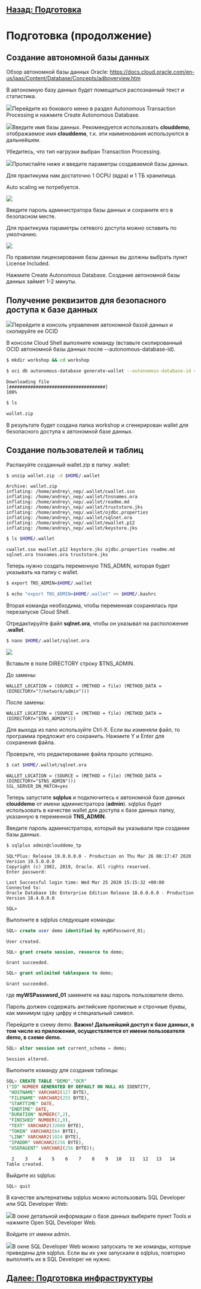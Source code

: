 ## [Назад: Подготовка ](p2.md)

# Подготовка (продолжение)

## Создание автономной базы данных

Обзор автономной базы данных Oracle:
<https://docs.cloud.oracle.com/en-us/iaas/Content/Database/Concepts/adboverview.htm>

В автономную базу данных будет помещаться распознанный текст и статистика.

![](media/p3/image1.png)Перейдите из бокового меню в раздел Autonomous Transaction Processing и нажмите Create Autonomous Database.

![](media/p3/image2.png)Введите имя базы данных. Рекомендуется использовать **clouddemo**, отображаемое имя **clouddemo**,
т.к. эти наименования используются в дальнейшем.

Убедитесь, что тип нагрузки выбран Transaction Processing.

![](media/p3/image3.png)Пролистайте ниже и введите параметры создаваемой базы данных.

Для практикума нам достаточно 1 OCPU (ядра) и 1 ТБ хранилища.

Auto scaling не потребуется.

![](media/p3/image4.png)

Введите пароль администратора базы данных и сохраните его в безопасном месте.

Для практикума параметры сетевого доступа можно оставить по умолчанию.

![](media/p3/image5.png)

По правилам лицензирования базы данных вы должны выбрать пункт License Included.

Нажмите Create Autonomous Database. Создание автономной базы данных займет 1-2 минуты.

## Получение реквизитов для безопасного доступа к базе данных

![](media/p3/image6.png)Перейдите в консоль управления автономной базой данных и скопируйте ее OCID

В консоли Cloud Shell выполните команду (вставьте скопированный OCID автономной базы данных после --autonomous-database-id).

```bash
$ mkdir workshop && cd workshop
```

```bash
$ oci db autonomous-database generate-wallet --autonomous-database-id <paste ADB OCID here> --file wallet.zip --password mypassword1 --generate-type SINGLE
```

```
Downloading file
[####################################]
100%
```

```bash
$ ls
```

```bash
wallet.zip
```

В результате будет создана папка workshop и сгенерирован wallet для безопасного доступа к автономной базе данных.

## Создание пользователей и таблиц

Распакуйте созданный wallet.zip в папку .wallet:

```bash
$ unzip wallet.zip -d $HOME/.wallet
```

```
Archive: wallet.zip
inflating: /home/andrey\_nep/.wallet/cwallet.sso
inflating: /home/andrey\_nep/.wallet/tnsnames.ora
inflating: /home/andrey\_nep/.wallet/readme.md
inflating: /home/andrey\_nep/.wallet/truststore.jks
inflating: /home/andrey\_nep/.wallet/ojdbc.properties
inflating: /home/andrey\_nep/.wallet/sqlnet.ora
inflating: /home/andrey\_nep/.wallet/ewallet.p12
inflating: /home/andrey\_nep/.wallet/keystore.jks
```

```bash
$ ls $HOME/.wallet
```

```
cwallet.sso ewallet.p12 keystore.jks ojdbc.properties readme.md sqlnet.ora tnsnames.ora truststore.jks
```

Теперь нужно создать переменную TNS\_ADMIN, которая будет указывать на
папку с wallet.

```bash
$ export TNS_ADMIN=$HOME/.wallet
```

```bash
$ echo "export TNS_ADMIN=$HOME/.wallet" >> $HOME/.bashrc
```

Вторая команда необходима, чтобы переменная сохранялась при перезапуске Cloud Shell.

Отредактируйте файл **sqlnet.ora**, чтобы он указывал на расположение **.wallet**.

```bash
$ nano $HOME/.wallet/sqlnet.ora
```

![](media/p3/image7.png)

Вставьте в поле DIRECTORY строку $TNS\_ADMIN.

До замены:

```
WALLET_LOCATION = (SOURCE = (METHOD = file) (METHOD_DATA = (DIRECTORY="?/network/admin")))
```

После замены:

```
WALLET_LOCATION = (SOURCE = (METHOD = file) (METHOD_DATA = (DIRECTORY="$TNS_ADMIN")))
```

Для выхода из nano используйте Ctrl-X. Если вы изменяли файл, то программа предложит его сохранить. Нажмите Y и Enter для сохранения файла.

Проверьте, что редактирование файла прошло успешно.

```bash
$ cat $HOME/.wallet/sqlnet.ora
```

```
WALLET_LOCATION = (SOURCE = (METHOD = file) (METHOD_DATA = (DIRECTORY="$TNS_ADMIN")))
SSL_SERVER_DN_MATCH=yes
```

Теперь запустите **sqlplus** и подключитесь к автономной базе данных **clouddemo** от имени администратора (**admin**). sqlplus будет использовать в качестве wallet для доступа к базе данных папку, указанную в переменной **TNS\_ADMIN**.

Введите пароль администратора, который вы указывали при создании базы данных.

```bash
$ sqlplus admin@clouddemo_tp
```

```
SQL*Plus: Release 19.0.0.0.0 - Production on Thu Mar 26 08:17:47 2020
Version 19.5.0.0.0
Copyright (c) 1982, 2019, Oracle. All rights reserved.
Enter password:

Last Successful login time: Wed Mar 25 2020 15:15:32 +00:00
Connected to:
Oracle Database 18c Enterprise Edition Release 18.0.0.0.0 - Production
Version 18.4.0.0.0

SQL>
```

Выполните в sqlplus следующие команды:

```sql
SQL> create user demo identified by myWSPassword_01;
```

```
User created.
```

```sql
SQL> grant create session, resource to demo;
```

```
Grant succeeded.
```

```sql
SQL> grant unlimited tablespace to demo;
```

```
Grant succeeded.
```

где **myWSPassword\_01** замените на ваш пароль пользователя demo.

Пароль должен содержать английские прописные и строчные буквы, как минимум одну цифру и специальный символ.

Перейдите в схему demo. **Важно\! Дальнейший доступ к базе данных, в том числе из приложения, осуществляется от имени пользователя demo, в схеме demo.**

```sql
SQL> alter session set current_schema = demo;
```

```
Session altered.
```

Выполните команду для создания таблицы:

```sql
SQL> CREATE TABLE "DEMO"."OCR"
("ID" NUMBER GENERATED BY DEFAULT ON NULL AS IDENTITY,
 "HOSTNAME" VARCHAR2(127 BYTE),
 "FILENAME" VARCHAR2(255 BYTE),
 "STARTTIME" DATE,
 "ENDTIME" DATE,
 "DURATION" NUMBER(7,2),
 "FINISHED" NUMBER(2,0),
 "TEXT" VARCHAR2(32000 BYTE),
 "TOKEN" VARCHAR2(64 BYTE),
 "LINK" VARCHAR2(1024 BYTE),
 "IPADDR" VARCHAR2(256 BYTE),
 "USERAGENT" VARCHAR2(256 BYTE));
```

```
  2    3    4    5    6    7    8    9   10   11   12   13   14  
Table created.
```



Выйдите из sqlplus:

```sql
SQL> quit
```

В качестве альтернативы sqlplus можно использовать SQL Developer или SQL Developer Web:

![](media/p3/image8.png)В окне детальной информации о базе данных выберите пункт Tools и нажмите Open SQL Developer Web.

Войдите от имени admin.

![](media/p3/image9.png)В окне SQL Developer Web можно запускать те же команды, которые приведены для sqlplus. Если вы их уже запускали в sqlplus, повторно выполнять их в SQL Developer не нужно.

## [Далее: Подготовка инфраструктуры](p4.md)